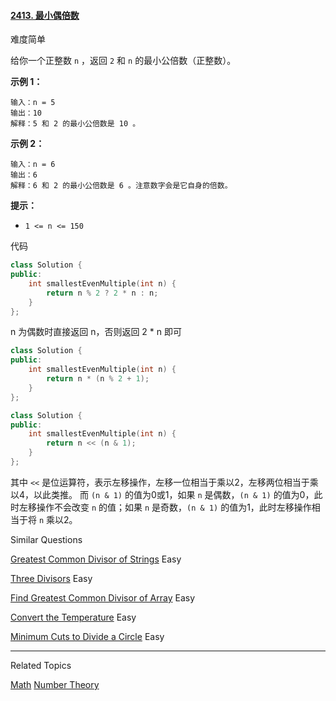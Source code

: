 #### [2413. 最小偶倍数](https://leetcode.cn/problems/smallest-even-multiple/)

难度简单

给你一个正整数  `n`  ，返回  `2`  和  `n`  的最小公倍数（正整数）。

**示例 1：**
```
输入：n = 5
输出：10
解释：5 和 2 的最小公倍数是 10 。
```
**示例 2：**
```
输入：n = 6
输出：6
解释：6 和 2 的最小公倍数是 6 。注意数字会是它自身的倍数。
```
**提示：**

-   `1 <= n <= 150`

代码
```cpp
class Solution {
public:
    int smallestEvenMultiple(int n) {
        return n % 2 ? 2 * n : n;
    }
};
```
n 为偶数时直接返回 n，否则返回 2 * n 即可


```cpp
class Solution {
public:
    int smallestEvenMultiple(int n) {
        return n * (n % 2 + 1);
    }
};
```

```cpp
class Solution {
public:
    int smallestEvenMultiple(int n) {
        return n << (n & 1); 
    }
};
```
其中 `<<` 是位运算符，表示左移操作，左移一位相当于乘以2，左移两位相当于乘以4，以此类推。
而 `(n & 1)` 的值为0或1，如果 `n` 是偶数，`(n & 1)` 的值为0，此时左移操作不会改变 `n` 的值；如果 `n` 是奇数，`(n & 1)` 的值为1，此时左移操作相当于将 `n` 乘以2。

Similar Questions

[Greatest Common Divisor of Strings](https://leetcode.com/problems/greatest-common-divisor-of-strings/) Easy


[Three Divisors](https://leetcode.com/problems/three-divisors/) Easy

[Find Greatest Common Divisor of Array](https://leetcode.com/problems/find-greatest-common-divisor-of-array/) Easy

[Convert the Temperature](https://leetcode.com/problems/convert-the-temperature/) Easy

[Minimum Cuts to Divide a Circle](https://leetcode.com/problems/minimum-cuts-to-divide-a-circle/) Easy

----------

Related Topics

[Math](https://leetcode.com/tag/math/) [Number Theory](https://leetcode.com/tag/number-theory/)
